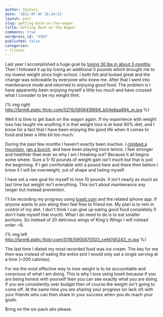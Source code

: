 ```yaml
---
author: Zachary 
date: '2011-07-05 16:34:51'
layout: post
slug: getting-back-on-the-wagon
title: Getting Back on the Wagon
comments: true
wordpress_id: '5365'
published: false
categories:
- fitness
---
```


Last year I accomplished a huge goal by [losing 30 lbs in about 3 months](http://zadell.com/2010/progress-update-%E2%80%93-30-pounds-down/).
Then I followed it up by losing an additional 5 pounds which brought me to my
lowest weight since high-school. I both felt and looked great and the change
was noticeable by everyone who knew me. After that I went into maintenance
mode and returned to enjoying good food. The problem is I have apparently been
enjoying myself a little too much and have crossed what I consider to be my
weight _limit_.

{% img right http://farm6.static.flickr.com/5276/5906418694_b04e8aa994_m.jpg %}

Well it is time to get back on the wagon again. If my experience with weight
loss has taught me anything it is that weight loss is at least 80% diet, and I
know for a fact that I have been enjoying the good life when it comes to food
and beer a little bit too much.

During the past few months I haven't exactly been inactive. I 
[climbed a mountain](http://zadell.com/2011/summiting-mount-hood/),
[ran a bunch](http://www.flickr.com/photos/zacharyz/5906528522/), and have been
playing more tennis. I feel stronger and healthier than ever so why I am I
freaking out? Because it all begins some where. Sure a 5-10 pounds of weight
gain isn't much but that is just the beginning. If I get comfortable with a
pound here and there then before I know it I will be overweight, out of shape and
hating myself.

I have set a new goal for myself to lose 10 pounds. It isn't nearly as much as
last time but weight isn't everything. This isn't about maintenance any longer
but instead prevention.

I'll be recording my progress using [loseit.com](http://www.loseit.com/) and
the related iphone app. If anyone wants to join along then feel free to friend
me. My plan is to rein in control of my diet. I don't think I can give up
eating good food completely (I don't hate myself that much). What I do need to
do is to eat smaller portions. So instead of 20 delicious wings of King's
Wings I will instead order ~6.

{% img left http://farm6.static.flickr.com/5116/5905875503_cefd7d5243_m.jpg %}

The last time I dieted my most recorded food was ice cream. The key for me then was
instead of eating the entire pint I would only eat a single serving at a time
(~200 calories).

For me the most effective way to lose weight is to be accountable and
conscious of what I am doing. This is why I love using loseit because if you
are being honest with yourself then you can see exactly what you are doing. If
you are consistently over budget then of course the weight isn't going to come
off. At the same time you are sharing your progress (or lack of) with your
friends who can then share in your success when you do reach your goals.

Bring on the six-pack abs please.

